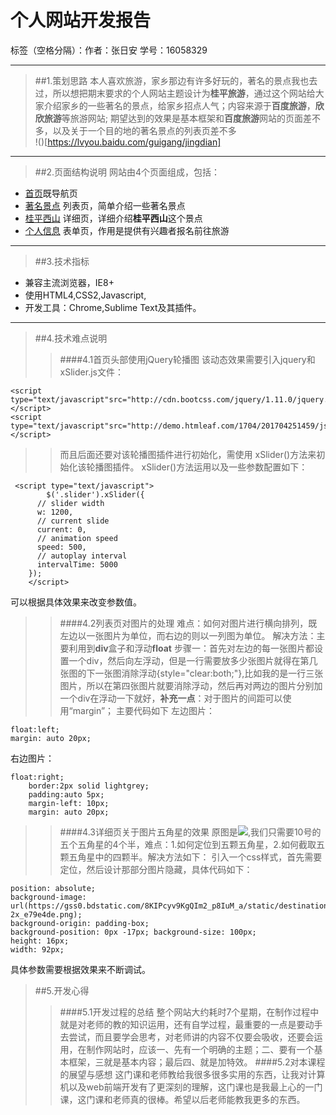 ﻿# 个人网站开发报告

标签（空格分隔）：作者：张日安 学号：16058329

---

>##1.策划思路
  本人喜欢旅游，家乡那边有许多好玩的，著名的景点我也去过，所以想把期末要求的个人网站主题设计为**桂平旅游**，通过这个网站给大家介绍家乡的一些著名的景点，给家乡招点人气；内容来源于**百度旅游**，**欣欣旅游**等旅游网站;
期望达到的效果是基本框架和**百度旅游**网站的页面差不多，以及关于一个目的地的著名景点的列表页差不多  
!()[https://lvyou.baidu.com/guigang/jingdian]

---
>##2.页面结构说明
网站由4个页面组成，包括：

* [首页](首页.html)既导航页
* [著名景点](著名景点.html) 列表页，简单介绍一些著名景点
* [桂平西山](桂平西山.html) 详细页，详细介绍**桂平西山**这个景点
* [个人信息](个人信息.html) 表单页，作用是提供有兴趣者报名前往旅游

---
>##3.技术指标
* 兼容主流浏览器，IE8+
* 使用HTML4,CSS2,Javascript,
* 开发工具：Chrome,Sublime Text及其插件。

---
>##4.技术难点说明
>>####4.1首页头部使用jQuery轮播图
该动态效果需要引入jquery和xSlider.js文件：
```
<script type="text/javascript"src="http://cdn.bootcss.com/jquery/1.11.0/jquery.min.js"></script>
<script type="text/javascript"src="http://demo.htmleaf.com/1704/201704251459/js/xSlider.js"></script>
```
>>而且后面还要对该轮播图插件进行初始化，需使用 xSlider()方法来初始化该轮播图插件。
xSlider()方法运用以及一些参数配置如下：
```
 <script type="text/javascript">
        $('.slider').xSlider({
      // slider width
      w: 1200,
      // current slide
      current: 0,
      // animation speed
      speed: 500,
      // autoplay interval
      intervalTime: 5000
    });
    </script>
```
 可以根据具体效果来改变参数值。
>>####4.2列表页对图片的处理
难点：如何对图片进行横向排列，既左边以一张图片为单位，而右边的则以一列图为单位。
解决方法：主要利用到**div**盒子和浮动**float**
步骤一：首先对左边的每一张图片都设置一个div，然后向左浮动，但是一行需要放多少张图片就得在第几张图的下一张图消除浮动{style="clear:both;"},比如我的是一行三张图片，所以在第四张图片就要消除浮动，然后再对两边的图片分别加一个div在浮动一下就好，**补充一点**：对于图片的间距可以使用“margin”；
主要代码如下
左边图片：
```
float:left;
margin: auto 20px;
```
右边图片：
```
float:right;
 	border:2px solid lightgrey;
 	padding:auto 5px;
 	margin-left: 10px;
 	margin: auto 20px; 
``` 	

>>####4.3详细页关于图片五角星的效果
原图是![](ico_jd_top.png),我们只需要10号的五个五角星的4个半，难点：1.如何定位到五颗五角星，2.如何截取五颗五角星中的四颗半。解决方法如下：
引入一个css样式，首先需要定位，然后设计那部分图片隐藏，具体代码如下：
```
position: absolute;
background-image: url(https://gss0.bdstatic.com/8KIPcyv9KgQIm2_p8IuM_a/static/destination/widget/public/star/img/star-2x_e79e4de.png);
background-origin: padding-box;
background-position: 0px -17px;	background-size: 100px;
height: 16px;
width: 92px;
```
 具体参数需要根据效果来不断调试。
>##5.开发心得
>>####5.1开发过程的总结
整个网站大约耗时7个星期，在制作过程中就是对老师的教的知识运用，还有自学过程，最重要的一点是要动手去尝试，而且要学会思考，对老师讲的内容不仅要会吸收，还要会运用，在制作网站时，应该一、先有一个明确的主题；二、要有一个基本框架，三就是基本内容；最后四、就是加特效。
>>####5.2对本课程的展望与感想
这门课和老师教给我很多很多实用的东西，让我对计算机以及web前端开发有了更深刻的理解，这门课也是我最上心的一门课，这门课和老师真的很棒。希望以后老师能教我更多的东西。


 
 







